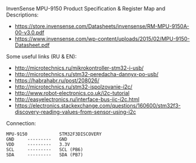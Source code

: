 InvenSense MPU-9150 Product Specification & Register Map and Descriptions:

* https://store.invensense.com/Datasheets/invensense/RM-MPU-9150A-00-v3.0.pdf
* https://www.invensense.com/wp-content/uploads/2015/02/MPU-9150-Datasheet.pdf

Some useful links (RU & EN):

* http://microtechnics.ru/mikrokontroller-stm32-i-usb/
* http://microtechnics.ru/stm32-peredacha-dannyx-po-usb/
* https://habrahabr.ru/post/208026/
* http://microtechnics.ru/stm32-ispolzovanie-i2c/
* http://www.robot-electronics.co.uk/i2c-tutorial
* http://easyelectronics.ru/interface-bus-iic-i2c.html
* https://electronics.stackexchange.com/questions/160600/stm32f3-discovery-reading-values-from-sensor-using-i2c

Connection:
```
MPU-9150			STM32F3DISCOVERY
GND		--------- 	GND
VDD 	--------- 	3.3V
SCL 	--------- 	SCL (PB6)
SDA 	--------- 	SDA (PB7)
```
